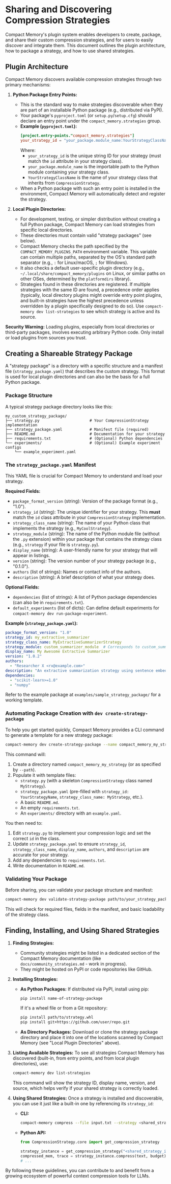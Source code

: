 # Sharing and Discovering Compression Strategies

Compact Memory's plugin system enables developers to create, package, and share their custom compression strategies, and for users to easily discover and integrate them. This document outlines the plugin architecture, how to package a strategy, and how to use shared strategies.

## Plugin Architecture

Compact Memory discovers available compression strategies through two primary mechanisms:

1.  **Python Package Entry Points:**
    *   This is the standard way to make strategies discoverable when they are part of an installable Python package (e.g., distributed via PyPI).
    *   Your package's `pyproject.toml` (or `setup.py`/`setup.cfg`) should declare an entry point under the `compact_memory.strategies` group.
    *   **Example (`pyproject.toml`):**
        ```toml
        [project.entry-points."compact_memory.strategies"]
        your_strategy_id = "your_package.module_name:YourStrategyClassName"
        ```
        Where:
        *   `your_strategy_id` is the unique string ID for your strategy (must match the `id` attribute in your strategy class).
        *   `your_package.module_name` is the importable path to the Python module containing your strategy class.
        *   `YourStrategyClassName` is the name of your strategy class that inherits from `CompressionStrategy`.
    *   When a Python package with such an entry point is installed in the environment, Compact Memory will automatically detect and register the strategy.

2.  **Local Plugin Directories:**
    *   For development, testing, or simpler distribution without creating a full Python package, Compact Memory can load strategies from specific local directories.
    *   These directories must contain valid "strategy packages" (see below).
    *   Compact Memory checks the path specified by the `COMPACT_MEMORY_PLUGINS_PATH` environment variable. This variable can contain multiple paths, separated by the OS's standard path separator (e.g., `:` for Linux/macOS, `;` for Windows).
    *   It also checks a default user-specific plugin directory (e.g., `~/.local/share/compact_memory/plugins` on Linux, or similar paths on other OSes, determined by the `platformdirs` library).
    *   Strategies found in these directories are registered. If multiple strategies with the same ID are found, a precedence order applies (typically, local directory plugins might override entry point plugins, and built-in strategies have the highest precedence unless overridden by a plugin specifically designed to do so). Use `compact-memory dev list-strategies` to see which strategy is active and its source.

**Security Warning:** Loading plugins, especially from local directories or third-party packages, involves executing arbitrary Python code. Only install or load plugins from sources you trust.

## Creating a Shareable Strategy Package

A "strategy package" is a directory with a specific structure and a manifest file (`strategy_package.yaml`) that describes the custom strategy. This format is used for local plugin directories and can also be the basis for a full Python package.

### Package Structure

A typical strategy package directory looks like this:

```
my_custom_strategy_package/
├── strategy.py                      # Your CompressionStrategy implementation
├── strategy_package.yaml            # Manifest file (required)
├── README.md                        # Documentation for your strategy
├── requirements.txt                 # (Optional) Python dependencies
└── experiments/                     # (Optional) Example experiment configs
    └── example_experiment.yaml
```

### The `strategy_package.yaml` Manifest

This YAML file is crucial for Compact Memory to understand and load your strategy.

**Required Fields:**

*   `package_format_version` (string): Version of the package format (e.g., "1.0").
*   `strategy_id` (string): The unique identifier for your strategy. This **must** match the `id` class attribute in your `CompressionStrategy` implementation.
*   `strategy_class_name` (string): The name of your Python class that implements the strategy (e.g., `MyCoolStrategy`).
*   `strategy_module` (string): The name of the Python module file (without the `.py` extension) within your package that contains the strategy class (e.g., `strategy` if your file is `strategy.py`).
*   `display_name` (string): A user-friendly name for your strategy that will appear in listings.
*   `version` (string): The version number of your strategy package (e.g., "0.1.0").
*   `authors` (list of strings): Names or contact info of the authors.
*   `description` (string): A brief description of what your strategy does.

**Optional Fields:**

*   `dependencies` (list of strings): A list of Python package dependencies (can also be in `requirements.txt`).
*   `default_experiments` (list of dicts): Can define default experiments for `compact-memory dev run-package-experiment`.

**Example (`strategy_package.yaml`):**

```yaml
package_format_version: "1.0"
strategy_id: my_extractive_summarizer
strategy_class_name: MyExtractiveSummarizerStrategy
strategy_module: custom_summarizer_module  # Corresponds to custom_summarizer_module.py
display_name: My Awesome Extractive Summarizer
version: "1.0.2"
authors:
  - "Researcher X <rx@example.com>"
description: "An extractive summarization strategy using sentence embeddings and clustering."
dependencies:
  - "scikit-learn>=1.0"
  - "numpy"
```

Refer to the example package at `examples/sample_strategy_package/` for a working template.

### Automating Package Creation with `dev create-strategy-package`

To help you get started quickly, Compact Memory provides a CLI command to generate a template for a new strategy package:

```bash
compact-memory dev create-strategy-package --name compact_memory_my_strategy
```

This command will:
1.  Create a directory named `compact_memory_my_strategy` (or as specified by `--path`).
2.  Populate it with template files:
    *   `strategy.py` (with a skeleton `CompressionStrategy` class named `MyStrategy`).
    *   `strategy_package.yaml` (pre-filled with `strategy_id: YourStrategyName`, `strategy_class_name: MyStrategy`, etc.).
    *   A basic `README.md`.
    *   An empty `requirements.txt`.
    *   An `experiments/` directory with an `example.yaml`.

You then need to:
1.  Edit `strategy.py` to implement your compression logic and set the correct `id` in the class.
2.  Update `strategy_package.yaml` to ensure `strategy_id`, `strategy_class_name`, `display_name`, `authors`, and `description` are accurate for your strategy.
3.  Add any dependencies to `requirements.txt`.
4.  Write documentation in `README.md`.

### Validating Your Package

Before sharing, you can validate your package structure and manifest:
```bash
compact-memory dev validate-strategy-package path/to/your_strategy_package_directory
```
This will check for required files, fields in the manifest, and basic loadability of the strategy class.

## Finding, Installing, and Using Shared Strategies

1.  **Finding Strategies:**
    *   Community strategies might be listed in a dedicated section of the Compact Memory documentation (like `docs/community_strategies.md` - work in progress).
    *   They might be hosted on PyPI or code repositories like GitHub.

2.  **Installing Strategies:**
    *   **As Python Packages:** If distributed via PyPI, install using pip:
        ```bash
        pip install name-of-strategy-package
        ```
        If it's a wheel file or from a Git repository:
        ```bash
        pip install path/to/strategy.whl
        pip install git+https://github.com/user/repo.git
        ```
    *   **As Directory Packages:** Download or clone the strategy package directory and place it into one of the locations scanned by Compact Memory (see "Local Plugin Directories" above).

3.  **Listing Available Strategies:**
    To see all strategies Compact Memory has discovered (built-in, from entry points, and from local plugin directories), use:
    ```bash
    compact-memory dev list-strategies
    ```
    This command will show the strategy ID, display name, version, and source, which helps verify if your shared strategy is correctly loaded.

4.  **Using Shared Strategies:**
    Once a strategy is installed and discoverable, you can use it just like a built-in one by referencing its `strategy_id`:
    *   **CLI:**
        ```bash
        compact-memory compress --file input.txt --strategy <shared_strategy_id> --budget <value>
        ```
    *   **Python API:**
        ```python
        from CompressionStrategy.core import get_compression_strategy

        strategy_instance = get_compression_strategy("<shared_strategy_id>")()
        compressed_mem, trace = strategy_instance.compress(text, budget)
        # ...
        ```

By following these guidelines, you can contribute to and benefit from a growing ecosystem of powerful context compression tools for LLMs.
